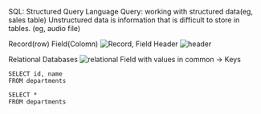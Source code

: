SQL: Structured Query Language
Query: working with structured data(eg, sales table)
Unstructured data is information that is difficult to store in tables. (eg, audio file)


Record(row)
Field(Colomn)
![Record, Field](https://lecontent.sololearn.com/material-images/864ab42ea7cf47fbb7384de8fbc43ba1-1.01.07.png)
Header
![header](https://lecontent.sololearn.com/material-images/cef6618410db4c8ab97afc5fd2bb1826-1.01.10.png)

Relational Databases
![relational](https://lecontent.sololearn.com/material-images/c28c80c4c08b4c0cae5d6f79824d6d3a-1.03.03.png)
Field with values in common -> Keys

```
SELECT id, name 
FROM departments
```
```
SELECT *
FROM departments
```
